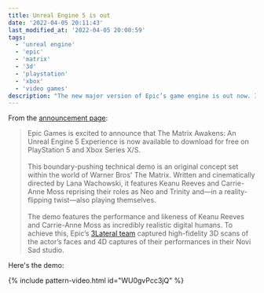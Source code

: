 ```yaml
---
title: Unreal Engine 5 is out
date: '2022-04-05 20:11:43'
last_modified_at: '2022-04-05 20:00:59'
tags:
  - 'unreal engine'
  - 'epic'
  - 'matrix'
  - '3d'
  - 'playstation'
  - 'xbox'
  - 'video games'
description: "The new major version of Epic’s game engine is out now. It will enable next-generation real-time 3D content and experiences with greater freedom, fidelity, and flexibility."
---
```

From the [announcement page](https://www.unrealengine.com/en-US/blog/introducing-the-matrix-awakens-an-unreal-engine-5-experience):

> Epic Games is excited to announce that The Matrix Awakens: An Unreal Engine 5 Experience is now available to download for free on PlayStation 5 and Xbox Series X/S.<br><br>
> This boundary-pushing technical demo is an original concept set within the world of Warner Bros' The Matrix. Written and cinematically directed by Lana Wachowski, it features Keanu Reeves and Carrie-Anne Moss reprising their roles as Neo and Trinity and—in a reality-flipping twist—also playing themselves.<br><br>
> The demo features the performance and likeness of Keanu Reeves and Carrie-Anne Moss as incredibly realistic digital humans. To achieve this, Epic’s [3Lateral team](https://www.3lateral.com/) captured high-fidelity 3D scans of the actor’s faces and 4D captures of their performances in their Novi Sad studio.

Here's the demo:

{% include pattern-video.html id="WU0gvPcc3jQ" %}